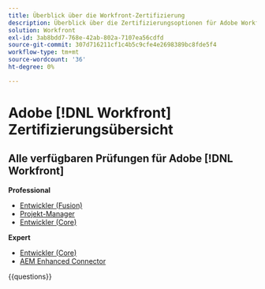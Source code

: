 ```yaml
---
title: Überblick über die Workfront-Zertifizierung
description: Überblick über die Zertifizierungsoptionen für Adobe Workfront
solution: Workfront
exl-id: 3ab8bdd7-768e-42ab-802a-7107ea56cdfd
source-git-commit: 307d716211cf1c4b5c9cfe4e2698389bc8fde5f4
workflow-type: tm+mt
source-wordcount: '36'
ht-degree: 0%

---
```


# Adobe [!DNL Workfront] Zertifizierungsübersicht

## Alle verfügbaren Prüfungen für Adobe [!DNL Workfront]

**Professional**

* [Entwickler (Fusion)](https://certification.adobe.com/certification/fusion-developer-professional) <!--AD0-E902-->
* [Projekt-Manager](https://certification.adobe.com/certification/project-manager-professional) <!--AD0-E903-->
* [Entwickler (Core)](https://certification.adobe.com/certification/core-developer-professional) <!--AD0-E908-->

**Expert**

* [Entwickler (Core)](https://certification.adobe.com/certification/core-developer-expert) <!--AD0-E907-->
* [AEM Enhanced Connector](https://certification.adobe.com/certification/experience-manager-enhanced-connector-expert) <!--AD0-E906-->

{{questions}}

